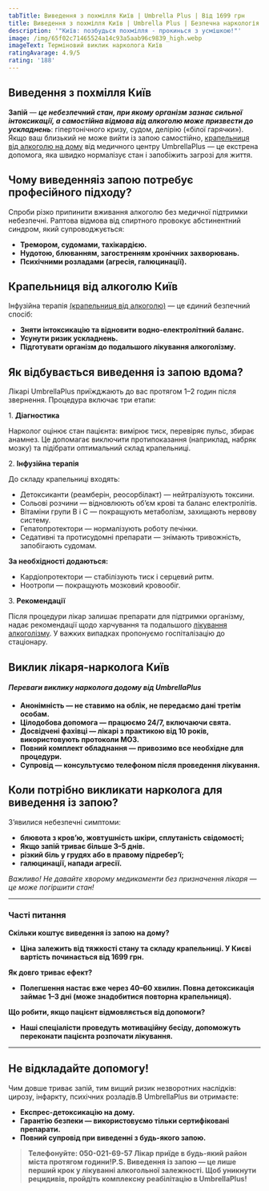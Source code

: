 ```yaml
---
tabTitle: Виведення з похмілля Київ | Umbrella Plus | Від 1699 грн
title: Виведення з похмілля Київ | Umbrella Plus | Безпечна наркологія
description: '"Київ: позбудься похмілля - прокинься з усмішкою!"'
image: /img/65f02c71465524a14c93a5aab96c9839_high.webp
imageText: Терміновий виклик нарколога Київ
ratingAvarage: 4.9/5
rating: '188'
---
```


## Виведення з похмілля Київ

**Запій** — ***це небезпечний стан, при якому організм зазнає сильної інтоксикації, а самостійна відмова від алкоголю може призвести до ускладнень***: гіпертонічного кризу, судом, делірію («білої гарячки»). Якщо ваш близький не може вийти із запою самостійно, [крапельниця від алкоголю на дому](https://umbrella-plus.com.ua/uk/kiev/kapelnica_ot_alkogola_na_dom_kiev/) від медичного центру UmbrellaPlus — це екстрена допомога, яка швидко нормалізує стан і запобіжить загрозі для життя.

## Чому виведенняіз запою потребує професійного підходу?

Спроби різко припинити вживання алкоголю без медичної підтримки небезпечні. Раптова відмова від спиртного провокує абстинентний синдром, який супроводжується:

* **Тремором, судомами, тахікардією.**
* **Нудотою, блюванням, загостренням хронічних захворювань.**
* **Психічними розладами (агресія, галюцинації).**

## Крапельниця від алкоголю Київ

Інфузійна терапія [(крапельниця від алкоголю)](https://umbrella-plus.com.ua/uk/kiev/kapelnica_ot_alkogola_kiev/) — це єдиний безпечний спосіб:

* **Зняти інтоксикацію та відновити водно-електролітний баланс.**
* **Усунути ризик ускладнень.**
* **Підготувати організм до подальшого лікування алкоголізму.**

## Як відбувається виведення із запою вдома?

Лікарі UmbrellaPlus приїжджають до вас протягом 1–2 годин після звернення. Процедура включає три етапи:

1\. **Діагностика**

Нарколог оцінює стан пацієнта: вимірює тиск, перевіряє пульс, збирає анамнез. Це допомагає виключити протипоказання (наприклад, набряк мозку) та підібрати оптимальний склад крапельниці.

2\. **Інфузійна терапія**

До складу крапельниці входять:

* Детоксиканти (реамберін, реосорбілакт) — нейтралізують токсини.
* Сольові розчини — відновлюють об’єм крові та баланс електролітів.
* Вітаміни групи B і C — покращують метаболізм, захищають нервову систему.
* Гепатопротектори — нормалізують роботу печінки.
* Седативні та протисудомні препарати — знімають тривожність, запобігають судомам.

**За необхідності додаються:**

* Кардіопротектори — стабілізують тиск і серцевий ритм.
* Ноотропи — покращують мозковий кровообіг.

3\. **Рекомендації**

Після процедури лікар залишає препарати для підтримки організму, надає рекомендації щодо харчування та подальшого [лікування алкоголізму](https://umbrella-plus.com.ua/uk/kiev/likyvania-alkogolizmy-kiev/). У важких випадках пропонуємо госпіталізацію до стаціонару.

## Виклик лікаря-нарколога Київ

#### *Переваги виклику нарколога додому від UmbrellaPlus*

* **Анонімність — не ставимо на облік, не передаємо дані третім особам.**
* **Цілодобова допомога — працюємо 24/7, включаючи свята.**
* **Досвідчені фахівці — лікарі з практикою від 10 років, використовують протоколи МОЗ.**
* **Повний комплект обладнання — привозимо все необхідне для процедури.**
* **Супровід — консультуємо телефоном після проведення лікування.**

## Коли потрібно викликати нарколога для виведення із запою?

З’явилися небезпечні симптоми:

* **блювота з кров’ю, жовтушність шкіри, сплутаність свідомості;**
* **Якщо запій триває більше 3–5 днів.**
* **різкий біль у грудях або в правому підребер’ї;**
* **галюцинації, напади агресії.**

*Важливо! Не давайте хворому медикаменти без призначення лікаря — це може погіршити стан!*

***

### Часті питання

**Скільки коштує виведення із запою на дому?**

* **Ціна залежить від тяжкості стану та складу крапельниці. У Києві вартість починається від 1699 грн.**

**Як довго триває ефект?**

* **Полегшення настає вже через 40–60 хвилин. Повна детоксикація займає 1–3 дні (може знадобитися повторна крапельниця).**

**Що робити, якщо пацієнт відмовляється від допомоги?**

* **Наші спеціалісти проведуть мотиваційну бесіду, допоможуть переконати пацієнта розпочати лікування.**

***

## Не відкладайте допомогу!

Чим довше триває запій, тим вищий ризик незворотних наслідків: цирозу, інфаркту, психічних розладів.В UmbrellaPlus ви отримаєте:

* **Експрес-детоксикацію на дому.**
* **Гарантію безпеки — використовуємо тільки сертифіковані препарати.**
* **Повний супровід при виведенні з будь-якого запою.**

> **Телефонуйте: 050-021-69-57
> Лікар приїде в будь-який район міста протягом години!P.S. Виведення із запою — це лише перший крок у лікуванні алкогольної залежності. Щоб уникнути рецидивів, пройдіть комплексну реабілітацію в UmbrellaPlus!**
